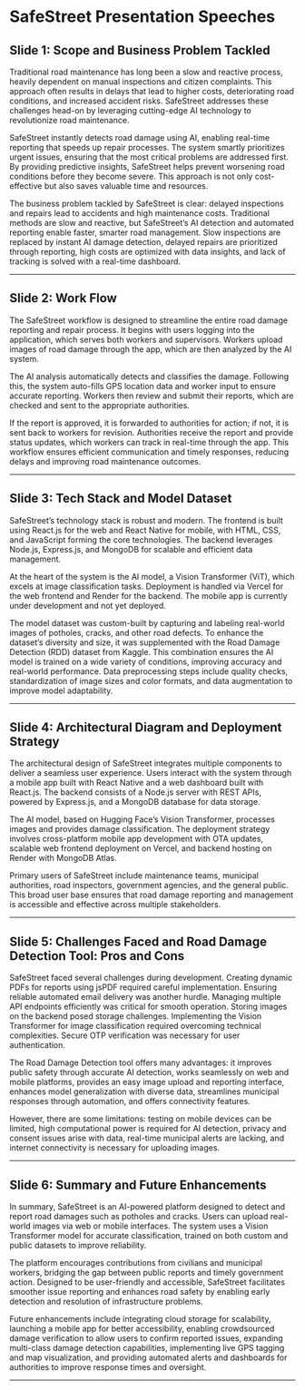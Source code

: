 # SafeStreet Presentation Speeches



## Slide 1: Scope and Business Problem Tackled

Traditional road maintenance has long been a slow and reactive process, heavily dependent on manual inspections and citizen complaints. This approach often results in delays that lead to higher costs, deteriorating road conditions, and increased accident risks. SafeStreet addresses these challenges head-on by leveraging cutting-edge AI technology to revolutionize road maintenance.

SafeStreet instantly detects road damage using AI, enabling real-time reporting that speeds up repair processes. The system smartly prioritizes urgent issues, ensuring that the most critical problems are addressed first. By providing predictive insights, SafeStreet helps prevent worsening road conditions before they become severe. This approach is not only cost-effective but also saves valuable time and resources.

The business problem tackled by SafeStreet is clear: delayed inspections and repairs lead to accidents and high maintenance costs. Traditional methods are slow and reactive, but SafeStreet’s AI detection and automated reporting enable faster, smarter road management. Slow inspections are replaced by instant AI damage detection, delayed repairs are prioritized through reporting, high costs are optimized with data insights, and lack of tracking is solved with a real-time dashboard.

---

## Slide 2: Work Flow

The SafeStreet workflow is designed to streamline the entire road damage reporting and repair process. It begins with users logging into the application, which serves both workers and supervisors. Workers upload images of road damage through the app, which are then analyzed by the AI system.

The AI analysis automatically detects and classifies the damage. Following this, the system auto-fills GPS location data and worker input to ensure accurate reporting. Workers then review and submit their reports, which are checked and sent to the appropriate authorities.

If the report is approved, it is forwarded to authorities for action; if not, it is sent back to workers for revision. Authorities receive the report and provide status updates, which workers can track in real-time through the app. This workflow ensures efficient communication and timely responses, reducing delays and improving road maintenance outcomes.

---

## Slide 3: Tech Stack and Model Dataset

SafeStreet’s technology stack is robust and modern. The frontend is built using React.js for the web and React Native for mobile, with HTML, CSS, and JavaScript forming the core technologies. The backend leverages Node.js, Express.js, and MongoDB for scalable and efficient data management.

At the heart of the system is the AI model, a Vision Transformer (ViT), which excels at image classification tasks. Deployment is handled via Vercel for the web frontend and Render for the backend. The mobile app is currently under development and not yet deployed.

The model dataset was custom-built by capturing and labeling real-world images of potholes, cracks, and other road defects. To enhance the dataset’s diversity and size, it was supplemented with the Road Damage Detection (RDD) dataset from Kaggle. This combination ensures the AI model is trained on a wide variety of conditions, improving accuracy and real-world performance. Data preprocessing steps include quality checks, standardization of image sizes and color formats, and data augmentation to improve model adaptability.

---

## Slide 4: Architectural Diagram and Deployment Strategy

The architectural design of SafeStreet integrates multiple components to deliver a seamless user experience. Users interact with the system through a mobile app built with React Native and a web dashboard built with React.js. The backend consists of a Node.js server with REST APIs, powered by Express.js, and a MongoDB database for data storage.

The AI model, based on Hugging Face’s Vision Transformer, processes images and provides damage classification. The deployment strategy involves cross-platform mobile app development with OTA updates, scalable web frontend deployment on Vercel, and backend hosting on Render with MongoDB Atlas.

Primary users of SafeStreet include maintenance teams, municipal authorities, road inspectors, government agencies, and the general public. This broad user base ensures that road damage reporting and management is accessible and effective across multiple stakeholders.

---

## Slide 5: Challenges Faced and Road Damage Detection Tool: Pros and Cons

SafeStreet faced several challenges during development. Creating dynamic PDFs for reports using jsPDF required careful implementation. Ensuring reliable automated email delivery was another hurdle. Managing multiple API endpoints efficiently was critical for smooth operation. Storing images on the backend posed storage challenges. Implementing the Vision Transformer for image classification required overcoming technical complexities. Secure OTP verification was necessary for user authentication.

The Road Damage Detection tool offers many advantages: it improves public safety through accurate AI detection, works seamlessly on web and mobile platforms, provides an easy image upload and reporting interface, enhances model generalization with diverse data, streamlines municipal responses through automation, and offers connectivity features.

However, there are some limitations: testing on mobile devices can be limited, high computational power is required for AI detection, privacy and consent issues arise with data, real-time municipal alerts are lacking, and internet connectivity is necessary for uploading images.

---

## Slide 6: Summary and Future Enhancements

In summary, SafeStreet is an AI-powered platform designed to detect and report road damages such as potholes and cracks. Users can upload real-world images via web or mobile interfaces. The system uses a Vision Transformer model for accurate classification, trained on both custom and public datasets to improve reliability.

The platform encourages contributions from civilians and municipal workers, bridging the gap between public reports and timely government action. Designed to be user-friendly and accessible, SafeStreet facilitates smoother issue reporting and enhances road safety by enabling early detection and resolution of infrastructure problems.

Future enhancements include integrating cloud storage for scalability, launching a mobile app for better accessibility, enabling crowdsourced damage verification to allow users to confirm reported issues, expanding multi-class damage detection capabilities, implementing live GPS tagging and map visualization, and providing automated alerts and dashboards for authorities to improve response times and oversight.

---
